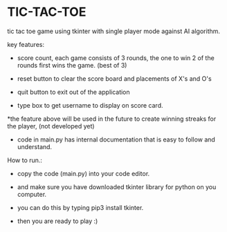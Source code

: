# TIC-TAC-TOE
tic tac toe game using tkinter with single player mode against AI algorithm.

key features:

- score count, each game consists of 3 rounds, the one to win 2 of the rounds first wins the game. (best of 3)

- reset button to clear the score board and placements of X's and O's

- quit button to exit out of the application

- type box to get username to display on score card.

*the feature above will be used in the future to create winning streaks for the player, (not developed yet)

- code in main.py has internal documentation that is easy to follow and understand.


How to run.:

- copy the code (main.py) into your code editor.

- and make sure you have downloaded tkinter library for python on you computer.

- you can do this by typing pip3 install tkinter.

- then you are ready to play :)
